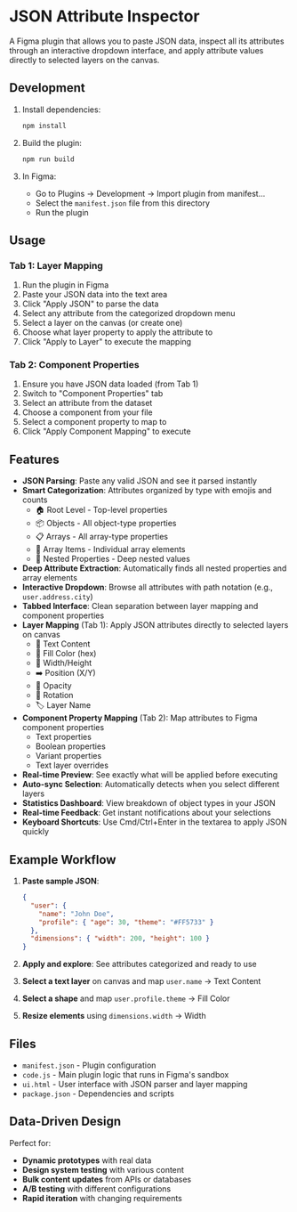 # JSON Attribute Inspector

A Figma plugin that allows you to paste JSON data, inspect all its attributes through an interactive dropdown interface, and apply attribute values directly to selected layers on the canvas.

## Development

1. Install dependencies:
   ```bash
   npm install
   ```

2. Build the plugin:
   ```bash
   npm run build
   ```

3. In Figma:
   - Go to Plugins → Development → Import plugin from manifest...
   - Select the `manifest.json` file from this directory
   - Run the plugin

## Usage

### Tab 1: Layer Mapping
1. Run the plugin in Figma
2. Paste your JSON data into the text area
3. Click "Apply JSON" to parse the data
4. Select any attribute from the categorized dropdown menu
5. Select a layer on the canvas (or create one)
6. Choose what layer property to apply the attribute to
7. Click "Apply to Layer" to execute the mapping

### Tab 2: Component Properties
1. Ensure you have JSON data loaded (from Tab 1)
2. Switch to "Component Properties" tab
3. Select an attribute from the dataset
4. Choose a component from your file
5. Select a component property to map to
6. Click "Apply Component Mapping" to execute

## Features

- **JSON Parsing**: Paste any valid JSON and see it parsed instantly
- **Smart Categorization**: Attributes organized by type with emojis and counts
  - 🏠 Root Level - Top-level properties
  - 📦 Objects - All object-type properties  
  - 📋 Arrays - All array-type properties
  - 🔢 Array Items - Individual array elements
  - 🌲 Nested Properties - Deep nested values
- **Deep Attribute Extraction**: Automatically finds all nested properties and array elements
- **Interactive Dropdown**: Browse all attributes with path notation (e.g., `user.address.city`)
- **Tabbed Interface**: Clean separation between layer mapping and component properties
- **Layer Mapping** (Tab 1): Apply JSON attributes directly to selected layers on canvas
  - 📝 Text Content
  - 🎨 Fill Color (hex)
  - 📏 Width/Height
  - ➡️ Position (X/Y)
  - 👻 Opacity
  - 🔄 Rotation
  - 🏷️ Layer Name
- **Component Property Mapping** (Tab 2): Map attributes to Figma component properties
  - Text properties
  - Boolean properties
  - Variant properties  
  - Text layer overrides
- **Real-time Preview**: See exactly what will be applied before executing
- **Auto-sync Selection**: Automatically detects when you select different layers
- **Statistics Dashboard**: View breakdown of object types in your JSON
- **Real-time Feedback**: Get instant notifications about your selections
- **Keyboard Shortcuts**: Use Cmd/Ctrl+Enter in the textarea to apply JSON quickly

## Example Workflow

1. **Paste sample JSON**:
   ```json
   {
     "user": {
       "name": "John Doe",
       "profile": { "age": 30, "theme": "#FF5733" }
     },
     "dimensions": { "width": 200, "height": 100 }
   }
   ```

2. **Apply and explore**: See attributes categorized and ready to use

3. **Select a text layer** on canvas and map `user.name` → Text Content

4. **Select a shape** and map `user.profile.theme` → Fill Color

5. **Resize elements** using `dimensions.width` → Width

## Files

- `manifest.json` - Plugin configuration
- `code.js` - Main plugin logic that runs in Figma's sandbox
- `ui.html` - User interface with JSON parser and layer mapping
- `package.json` - Dependencies and scripts

## Data-Driven Design

Perfect for:
- **Dynamic prototypes** with real data
- **Design system testing** with various content
- **Bulk content updates** from APIs or databases
- **A/B testing** with different configurations
- **Rapid iteration** with changing requirements